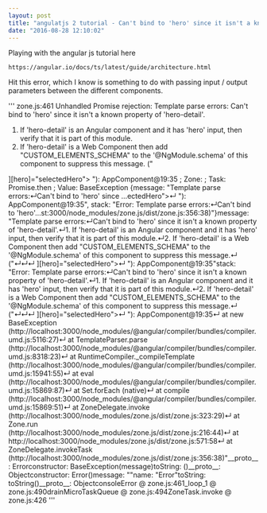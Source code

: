 ```yaml
---
layout: post
title: "angulatjs 2 tutorial - Can't bind to 'hero' since it isn't a known property of 'hero-detail'"
date: "2016-08-28 12:10:02"
---
```


Playing with the angular js tutorial here

    https://angular.io/docs/ts/latest/guide/architecture.html

Hit this error, which I know is something to do with passing input / output parameters between the different components.

'''
zone.js:461 Unhandled Promise rejection: Template parse errors:
Can't bind to 'hero' since it isn't a known property of 'hero-detail'.
1. If 'hero-detail' is an Angular component and it has 'hero' input, then verify that it is part of this module.
2. If 'hero-detail' is a Web Component then add "CUSTOM_ELEMENTS_SCHEMA" to the '@NgModule.schema' of this component to suppress this message.
 ("
</ul>
	<hero-detail *ngIf="selectedHero" [ERROR ->][hero]="selectedHero"></hero-detail>
	"): AppComponent@19:35 ; Zone: <root> ; Task: Promise.then ; Value: BaseException {message: "Template parse errors:↵Can't bind to 'hero' since …ectedHero"></hero-detail>↵	"): AppComponent@19:35", stack: "Error: Template parse errors:↵Can't bind to 'hero'…st:3000/node_modules/zone.js/dist/zone.js:356:38)"}message: "Template parse errors:↵Can't bind to 'hero' since it isn't a known property of 'hero-detail'.↵1. If 'hero-detail' is an Angular component and it has 'hero' input, then verify that it is part of this module.↵2. If 'hero-detail' is a Web Component then add "CUSTOM_ELEMENTS_SCHEMA" to the '@NgModule.schema' of this component to suppress this message.↵ ("↵</ul>↵↵	<hero-detail *ngIf="selectedHero" [ERROR ->][hero]="selectedHero"></hero-detail>↵	"): AppComponent@19:35"stack: "Error: Template parse errors:↵Can't bind to 'hero' since it isn't a known property of 'hero-detail'.↵1. If 'hero-detail' is an Angular component and it has 'hero' input, then verify that it is part of this module.↵2. If 'hero-detail' is a Web Component then add "CUSTOM_ELEMENTS_SCHEMA" to the '@NgModule.schema' of this component to suppress this message.↵ ("↵</ul>↵↵	<hero-detail *ngIf="selectedHero" [ERROR ->][hero]="selectedHero"></hero-detail>↵	"): AppComponent@19:35↵    at new BaseException (http://localhost:3000/node_modules/@angular/compiler/bundles/compiler.umd.js:5116:27)↵    at TemplateParser.parse (http://localhost:3000/node_modules/@angular/compiler/bundles/compiler.umd.js:8318:23)↵    at RuntimeCompiler._compileTemplate (http://localhost:3000/node_modules/@angular/compiler/bundles/compiler.umd.js:15941:55)↵    at eval (http://localhost:3000/node_modules/@angular/compiler/bundles/compiler.umd.js:15869:87)↵    at Set.forEach (native)↵    at compile (http://localhost:3000/node_modules/@angular/compiler/bundles/compiler.umd.js:15869:51)↵    at ZoneDelegate.invoke (http://localhost:3000/node_modules/zone.js/dist/zone.js:323:29)↵    at Zone.run (http://localhost:3000/node_modules/zone.js/dist/zone.js:216:44)↵    at http://localhost:3000/node_modules/zone.js/dist/zone.js:571:58↵    at ZoneDelegate.invokeTask (http://localhost:3000/node_modules/zone.js/dist/zone.js:356:38)"__proto__: Errorconstructor: BaseException(message)toString: ()__proto__: Objectconstructor: Error()message: ""name: "Error"toString: toString()__proto__: ObjectconsoleError @ zone.js:461_loop_1 @ zone.js:490drainMicroTaskQueue @ zone.js:494ZoneTask.invoke @ zone.js:426
	'''
